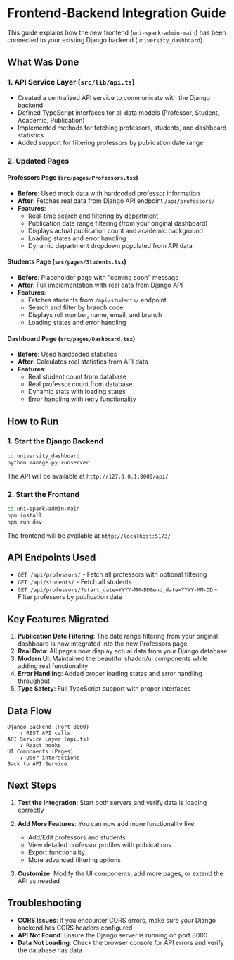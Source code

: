 # Frontend-Backend Integration Guide

This guide explains how the new frontend (`uni-spark-admin-main`) has been connected to your existing Django backend (`university_dashboard`).

## What Was Done

### 1. API Service Layer (`src/lib/api.ts`)
- Created a centralized API service to communicate with the Django backend
- Defined TypeScript interfaces for all data models (Professor, Student, Academic, Publication)
- Implemented methods for fetching professors, students, and dashboard statistics
- Added support for filtering professors by publication date range

### 2. Updated Pages

#### Professors Page (`src/pages/Professors.tsx`)
- **Before**: Used mock data with hardcoded professor information
- **After**: Fetches real data from Django API endpoint `/api/professors/`
- **Features**:
  - Real-time search and filtering by department
  - Publication date range filtering (from your original dashboard)
  - Displays actual publication count and academic background
  - Loading states and error handling
  - Dynamic department dropdown populated from API data

#### Students Page (`src/pages/Students.tsx`)
- **Before**: Placeholder page with "coming soon" message
- **After**: Full implementation with real data from Django API
- **Features**:
  - Fetches students from `/api/students/` endpoint
  - Search and filter by branch code
  - Displays roll number, name, email, and branch
  - Loading states and error handling

#### Dashboard Page (`src/pages/Dashboard.tsx`)
- **Before**: Used hardcoded statistics
- **After**: Calculates real statistics from API data
- **Features**:
  - Real student count from database
  - Real professor count from database
  - Dynamic stats with loading states
  - Error handling with retry functionality

## How to Run

### 1. Start the Django Backend
```bash
cd university_dashboard
python manage.py runserver
```
The API will be available at `http://127.0.0.1:8000/api/`

### 2. Start the Frontend
```bash
cd uni-spark-admin-main
npm install
npm run dev
```
The frontend will be available at `http://localhost:5173/`

## API Endpoints Used

- `GET /api/professors/` - Fetch all professors with optional filtering
- `GET /api/students/` - Fetch all students
- `GET /api/professors/?start_date=YYYY-MM-DD&end_date=YYYY-MM-DD` - Filter professors by publication date

## Key Features Migrated

1. **Publication Date Filtering**: The date range filtering from your original dashboard is now integrated into the new Professors page
2. **Real Data**: All pages now display actual data from your Django database
3. **Modern UI**: Maintained the beautiful shadcn/ui components while adding real functionality
4. **Error Handling**: Added proper loading states and error handling throughout
5. **Type Safety**: Full TypeScript support with proper interfaces

## Data Flow

```
Django Backend (Port 8000)
    ↓ REST API calls
API Service Layer (api.ts)
    ↓ React hooks
UI Components (Pages)
    ↓ User interactions
Back to API Service
```

## Next Steps

1. **Test the Integration**: Start both servers and verify data is loading correctly
2. **Add More Features**: You can now add more functionality like:
   - Add/Edit professors and students
   - View detailed professor profiles with publications
   - Export functionality
   - More advanced filtering options

3. **Customize**: Modify the UI components, add more pages, or extend the API as needed

## Troubleshooting

- **CORS Issues**: If you encounter CORS errors, make sure your Django backend has CORS headers configured
- **API Not Found**: Ensure the Django server is running on port 8000
- **Data Not Loading**: Check the browser console for API errors and verify the database has data
